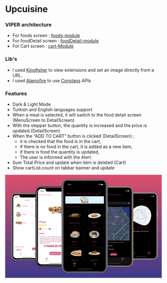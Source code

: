 # Upcuisine

### VIPER architecture

* For foods screen : [foods-module](https://github.com/rmya/Upcuisine/tree/main/Upcuisine/Upcuisine/foods-module)
* For foodDetail screen : [foodDetail-module](https://github.com/rmya/Upcuisine/tree/main/Upcuisine/Upcuisine/foodDetail-module)
* For Cart screen : [cart-Module](https://github.com/rmya/Upcuisine/tree/main/Upcuisine/Upcuisine/cart-module)

### Lib's
- I used [Kingfisher](https://github.com/onevcat/Kingfisher) to view extensions and set an image directly from a URL.
- I used [Alamofire](https://github.com/Alamofire/Alamofire) to use [Constans](https://github.com/rmya/Upcuisine/blob/main/Upcuisine/Upcuisine/Constants/URLs.swift) APIs

### Features
* Dark & Light Mode
* Turkish and English languages support
* When a meal is selected, it will switch to the food detail screen (MenuScreen to DetailScreen)
* With the stepper button, the quantity is increased and the price is updated.(DetailScreen)
* When the “ADD TO CART” button is clicked (DetailScreen) ;
    - it is checked that the food is in the cart,
    - if there is no food in the cart, it is added as a new item,
    - if there is food the quantity is updated,
    - The user is informed with the Alert.
* Sum Total Price and update when item is deleted (Cart)
* Show cartList.count on tabbar banner and update


![Upcuisine screen](https://github.com/rmya/Upcuisine/blob/main/Upcuisine/UpcuisineSS.png)

